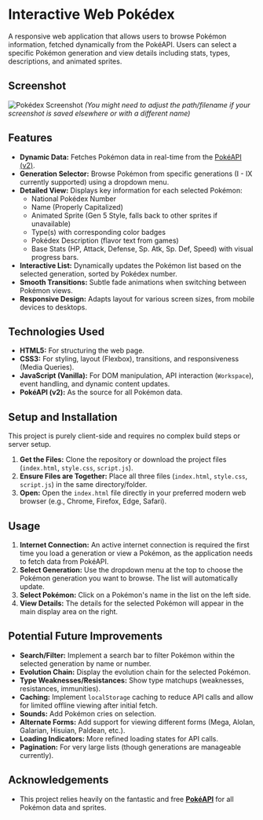# Interactive Web Pokédex

A responsive web application that allows users to browse Pokémon information, fetched dynamically from the PokéAPI. Users can select a specific Pokémon generation and view details including stats, types, descriptions, and animated sprites.

## Screenshot

![Pokédex Screenshot](image_f2a770.png)
*(You might need to adjust the path/filename if your screenshot is saved elsewhere or with a different name)*

## Features

* **Dynamic Data:** Fetches Pokémon data in real-time from the [PokéAPI (v2)](https://pokeapi.co/).
* **Generation Selector:** Browse Pokémon from specific generations (I - IX currently supported) using a dropdown menu.
* **Detailed View:** Displays key information for each selected Pokémon:
    * National Pokédex Number
    * Name (Properly Capitalized)
    * Animated Sprite (Gen 5 Style, falls back to other sprites if unavailable)
    * Type(s) with corresponding color badges
    * Pokédex Description (flavor text from games)
    * Base Stats (HP, Attack, Defense, Sp. Atk, Sp. Def, Speed) with visual progress bars.
* **Interactive List:** Dynamically updates the Pokémon list based on the selected generation, sorted by Pokédex number.
* **Smooth Transitions:** Subtle fade animations when switching between Pokémon views.
* **Responsive Design:** Adapts layout for various screen sizes, from mobile devices to desktops.

## Technologies Used

* **HTML5:** For structuring the web page.
* **CSS3:** For styling, layout (Flexbox), transitions, and responsiveness (Media Queries).
* **JavaScript (Vanilla):** For DOM manipulation, API interaction (`Workspace`), event handling, and dynamic content updates.
* **PokéAPI (v2):** As the source for all Pokémon data.

## Setup and Installation

This project is purely client-side and requires no complex build steps or server setup.

1.  **Get the Files:** Clone the repository or download the project files (`index.html`, `style.css`, `script.js`).
2.  **Ensure Files are Together:** Place all three files (`index.html`, `style.css`, `script.js`) in the same directory/folder.
3.  **Open:** Open the `index.html` file directly in your preferred modern web browser (e.g., Chrome, Firefox, Edge, Safari).

## Usage

1.  **Internet Connection:** An active internet connection is required the first time you load a generation or view a Pokémon, as the application needs to fetch data from PokéAPI.
2.  **Select Generation:** Use the dropdown menu at the top to choose the Pokémon generation you want to browse. The list will automatically update.
3.  **Select Pokémon:** Click on a Pokémon's name in the list on the left side.
4.  **View Details:** The details for the selected Pokémon will appear in the main display area on the right.

## Potential Future Improvements

* **Search/Filter:** Implement a search bar to filter Pokémon within the selected generation by name or number.
* **Evolution Chain:** Display the evolution chain for the selected Pokémon.
* **Type Weaknesses/Resistances:** Show type matchups (weaknesses, resistances, immunities).
* **Caching:** Implement `localStorage` caching to reduce API calls and allow for limited offline viewing after initial fetch.
* **Sounds:** Add Pokémon cries on selection.
* **Alternate Forms:** Add support for viewing different forms (Mega, Alolan, Galarian, Hisuian, Paldean, etc.).
* **Loading Indicators:** More refined loading states for API calls.
* **Pagination:** For very large lists (though generations are manageable currently).

## Acknowledgements

* This project relies heavily on the fantastic and free **[PokéAPI](https://pokeapi.co/)** for all Pokémon data and sprites.

